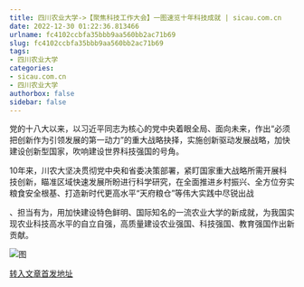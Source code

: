 ```yaml
---
title: 四川农业大学->【聚焦科技工作大会】一图速览十年科技成就 | sicau.com.cn
date: 2022-12-30 01:22:36.813466
urlname: fc4102ccbfa35bbb9aa560bb2ac71b69
slug: fc4102ccbfa35bbb9aa560bb2ac71b69
tags: 
- 四川农业大学
categories:
- sicau.com.cn
- 四川农业大学
authorbox: false
sidebar: false
---
```

党的十八大以来，以习近平同志为核心的党中央着眼全局、面向未来，作出“必须把创新作为引领发展的第一动力”的重大战略抉择，实施创新驱动发展战略，加快建设创新型国家，吹响建设世界科技强国的号角。

10年来，川农大坚决贯彻党中央和省委决策部署，紧盯国家重大战略所需开展科技创新，瞄准区域快速发展所盼进行科学研究，在全面推进乡村振兴、全方位夯实粮食安全根基、打造新时代更高水平“天府粮仓”等伟大实践中尽锐出战
<!--more-->
、担当有为，用加快建设特色鲜明、国际知名的一流农业大学的新成就，为我国实现农业科技高水平的自立自强，高质量建设农业强国、科技强国、教育强国作出新贡献。

![图](https://news.sicau.edu.cn/__local/0/72/13/AC2CCBE745A9AF413161F5E13CF_7B3DC834_11A96A.jpg)

[转入文章首发地址](https://news.sicau.edu.cn/info/1135/70724.htm)